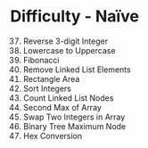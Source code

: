 # Difficulty - Naïve

37. Reverse 3-digit Integer
145. Lowercase to Uppercase
366. Fibonacci
452. Remove Linked List Elements
454. Rectangle Area
463. Sort Integers
466. Count Linked List Nodes
479. Second Max of Array
484. Swap Two Integers in Array
632. Binary Tree Maximum Node
763. Hex Conversion